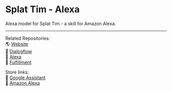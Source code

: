 # Splat Tim - Alexa 

Alexa model for Splat Tim - a skill for Amazon Alexa.

---

Related Repositories:  
🌎 [Website](https://github.com/marcorei/splattim-website)   
🐡 [Dialogflow](https://github.com/marcorei/splattim-dialogflow)  
🐠 [Alexa](https://github.com/marcorei/splattim-alexa)   
💬 [Fulfillment](https://github.com/marcorei/splattim-fulfillment)  

Store links:  
🦐 [Google Assistant](https://assistant.google.com/services/a/uid/000000c592ac878b?hl=en)  
🦀 [Amazon Alexa](https://www.amazon.com/dp/B07BD39BR4/)  